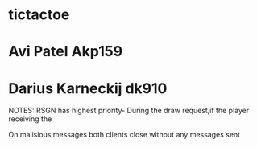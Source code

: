 # tictactoe
# Avi Patel Akp159
# Darius Karneckij dk910

NOTES:
RSGN has highest priority- During the draw request,if the player receiving the 


On malisious messages both clients close without any messages sent